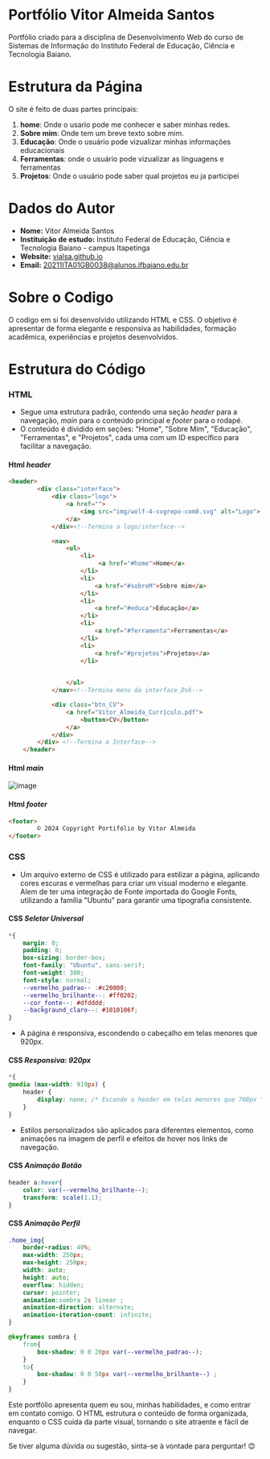 # Portfólio Vitor Almeida Santos 

Portfólio criado para a disciplina de Desenvolvimento Web do curso de Sistemas de Informação do Instituto Federal de Educação, Ciência e Tecnologia Baiano.

# **Estrutura da Página**

O site é feito de duas partes principais:
1. **home**: Onde o usario pode me conhecer e saber minhas redes.
2. **Sobre mim**: Onde tem um breve texto sobre mim.
3. **Educação**: Onde o usuário pode vizualizar minhas informações educacionais
4. **Ferramentas**: onde o usuário pode vizualizar as linguagens e ferramentas
5. **Projetos**: Onde o usuário pode saber qual projetos eu ja participei 

# Dados do Autor
- **Nome:** Vitor Almeida Santos
- **Instituição de estudo:** Instituto Federal de Educação, Ciência e Tecnologia Baiano - campus Itapetinga
- **Website:** [vialsa.github.io](https://vialsa.github.io/)
- **Email:** [20211ITA01GB0038@alunos.ifbaiano.edu.br](20211ITA01GB0038@alunos.ifbaiano.edu.br)

# Sobre o Codigo
O codigo em si foi desenvolvido utilizando HTML e CSS. O objetivo é apresentar de forma elegante e responsiva as habilidades, formação acadêmica, experiências e projetos desenvolvidos.

# Estrutura do Código
### **HTML**
- Segue uma estrutura padrão, contendo uma seção *header* para a navegação, *main* para o conteúdo principal e *footer* para o rodapé.
- O conteúdo é dividido em seções: "Home", "Sobre Mim", "Educação", "Ferramentas", e "Projetos", cada uma com um ID específico para facilitar a navegação.

#### Html *header*
```html
<header>
        <div class="interface">
            <div class="logo">
                <a href="">
                    <img src="img/wolf-4-svgrepo-com8.svg" alt="Logo">   
                </a>
            </div><!--Termina a logo/interface-->

            <nav>
                <ul>
                    <li>
                         <a href="#home">Home</a>
                    </li>
                    <li>
                        <a href="#sobreM">Sobre mim</a>
                    </li>
                    <li>
                        <a href="#educa">Educação</a>
                    </li>
                    <li>
                        <a href="#ferramenta">Ferramentas</a>
                    </li>
                    <li>
                        <a href="#projetos">Projetos</a>
                    </li>
                    

                </ul>
            </nav><!--Termina menu da interface_Dsk-->

            <div class="btn_CV">
                <a href="Vitor_Almeida_Currículo.pdf">
                    <button>CV</button>
                </a>
            </div>
        </div> <!--Termina a Interface-->
    </header>
```
#### Html *main*
![image](https://github.com/user-attachments/assets/90b83439-6a44-44d2-9788-ec40c287cc75)

#### Html *footer*
```html
<footer>
        © 2024 Copyright Portifólio by Vitor Almeida
</footer>
```

### **CSS** 
- Um arquivo externo de CSS é utilizado para estilizar a página, aplicando cores escuras e vermelhas para criar um visual moderno e elegante. Alem de ter uma integração de Fonte importada do Google Fonts, utilizando a família "Ubuntu" para garantir uma tipografia consistente.

#### CSS *Seletor Universal*
```css
*{
    margin: 0;
    padding: 0;
    box-sizing: border-box;  
    font-family: "Ubuntu", sans-serif;
    font-weight: 300;
    font-style: normal;
    --vermelho_padrao-- :#c20000;
    --vermelho_brilhante--: #ff0202;
    --cor_fonte--: #dfdddd;
    --backgraund_claro--: #1010106f;
}
```
  
- A página é responsiva, escondendo o cabeçalho em telas menores que 920px.

#### CSS *Responsiva: 920px*
```css
*{
@media (max-width: 919px) {
    header {
        display: none; /* Esconde a header em telas menores que 768px */
    }
}
```
  
- Estilos personalizados são aplicados para diferentes elementos, como animações na imagem de perfil e efeitos de hover nos links de navegação.

#### CSS *Animação Botão*
```css
header a:hover{
    color: var(--vermelho_brilhante--);
    transform: scale(1.1);
}
```

#### CSS *Animação Perfil*
```css
.home_img{  
    border-radius: 40%;
    max-width: 250px;
    max-height: 250px;
    width: auto;
    height: auto;
    overflow: hidden;
    cursor: pointer;
    animation:sombra 2s linear ;
    animation-direction: alternate;
    animation-iteration-count: infinite;
}

@keyframes sombra {
    from{
        box-shadow: 0 0 20px var(--vermelho_padrao--);
    }
    to{
        box-shadow: 0 0 50px var(--vermelho_brilhante--) ;
    }
}
```

Este portfólio apresenta quem eu sou, minhas habilidades, e como entrar em contato comigo. O HTML estrutura o conteúdo de forma organizada, enquanto o CSS cuida da parte visual, tornando o site atraente e fácil de navegar.

Se tiver alguma dúvida ou sugestão, sinta-se à vontade para perguntar! 😊
